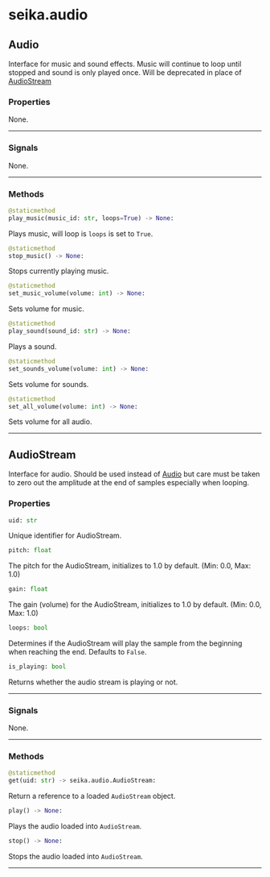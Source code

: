 # seika.audio

## Audio

Interface for music and sound effects.  Music will continue to loop until stopped and sound is only played once.  Will be deprecated in place of [AudioStream](#audiostream)

### Properties

None.

---

### Signals

None.

---

### Methods

```python
@staticmethod
play_music(music_id: str, loops=True) -> None:
```

Plays music, will loop is `loops` is set to `True`.


```python
@staticmethod
stop_music() -> None:
```

Stops currently playing music.

```python
@staticmethod
set_music_volume(volume: int) -> None:
```

Sets volume for music.

```python
@staticmethod
play_sound(sound_id: str) -> None:
```

Plays a sound.

```python
@staticmethod
set_sounds_volume(volume: int) -> None:
```

Sets volume for sounds.

```python
@staticmethod
set_all_volume(volume: int) -> None:
```

Sets volume for all audio.

---

## AudioStream

Interface for audio.  Should be used instead of [Audio](#audio) but care must be taken to zero out the amplitude at the end of samples especially when looping.

### Properties

```python
uid: str
```

Unique identifier for AudioStream.

```python
pitch: float
```

The pitch for the AudioStream, initializes to 1.0 by default.  (Min: 0.0, Max: 1.0)

```python
gain: float
```

The gain (volume) for the AudioStream, initializes to 1.0 by default. (Min: 0.0, Max: 1.0)

```python
loops: bool
```

Determines if the AudioStream will play the sample from the beginning when reaching the end.  Defaults to `False`.

```python
is_playing: bool
```

Returns whether the audio stream is playing or not.

---

### Signals

None.

---

### Methods

```python
@staticmethod
get(uid: str) -> seika.audio.AudioStream:
```

Return a reference to a loaded `AudioStream` object.

```python
play() -> None:
```

Plays the audio loaded into `AudioStream`.

```python
stop() -> None:
```

Stops the audio loaded into `AudioStream`.

---
